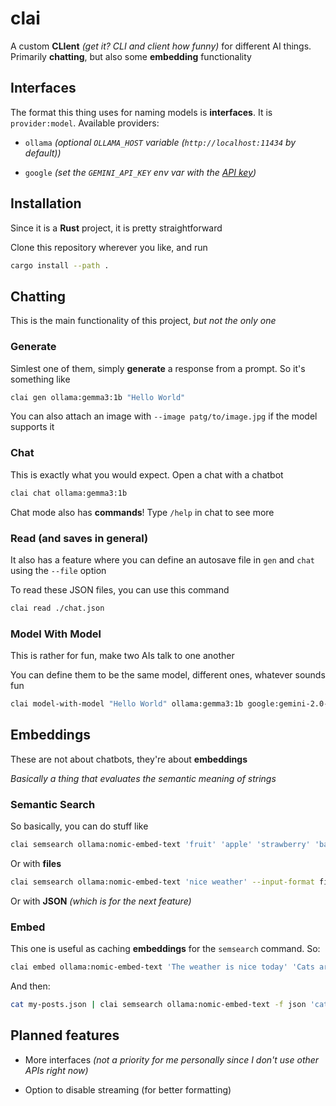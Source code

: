 # clai

A custom **CLIent** *(get it? CLI and client how funny)* for different AI things. Primarily **chatting**, but also some **embedding** functionality

## Interfaces

The format this thing uses for naming models is **interfaces**. It is `provider:model`. Available providers:

- `ollama` *(optional `OLLAMA_HOST` variable (`http://localhost:11434` by default))*

- `google` *(set the `GEMINI_API_KEY` env var with the [API key](https://ai.google.dev/gemini-api/docs/api-key))*

## Installation

Since it is a **Rust** project, it is pretty straightforward

Clone this repository wherever you like, and run

```sh
cargo install --path .
```

## Chatting

This is the main functionality of this project, *but not the only one*

### Generate

Simlest one of them, simply **generate** a response from a prompt. So it's something like

```sh
clai gen ollama:gemma3:1b "Hello World"
```

You can also attach an image with `--image patg/to/image.jpg` if the model supports it

### Chat

This is exactly what you would expect. Open a chat with a chatbot

```sh
clai chat ollama:gemma3:1b
```

Chat mode also has **commands**! Type `/help` in chat to see more

### Read (and saves in general)

It also has a feature where you can define an autosave file in `gen` and `chat` using the `--file` option

To read these JSON files, you can use this command

```sh
clai read ./chat.json
```

### Model With Model

This is rather for fun, make two AIs talk to one another

You can define them to be the same model, different ones, whatever sounds fun

```sh
clai model-with-model "Hello World" ollama:gemma3:1b google:gemini-2.0-flash
```

## Embeddings

These are not about chatbots, they're about **embeddings**

*Basically a thing that evaluates the semantic meaning of strings*

### Semantic Search

So basically, you can do stuff like

```sh
clai semsearch ollama:nomic-embed-text 'fruit' 'apple' 'strawberry' 'banana'
```

Or with **files**

```sh
clai semsearch ollama:nomic-embed-text 'nice weather' --input-format file my-posts/*
```

Or with **JSON** *(which is for the next feature)*

### Embed

This one is useful as caching **embeddings** for the `semsearch` command. So:

```sh
clai embed ollama:nomic-embed-text 'The weather is nice today' 'Cats are awesome' 'Rust is cool' 'hello world' --output-format json > my-posts.json
```

And then:

```sh
cat my-posts.json | clai semsearch ollama:nomic-embed-text -f json 'cats'
```

## Planned features

- More interfaces *(not a priority for me personally since I don't use other APIs right now)*

- Option to disable streaming (for better formatting)
